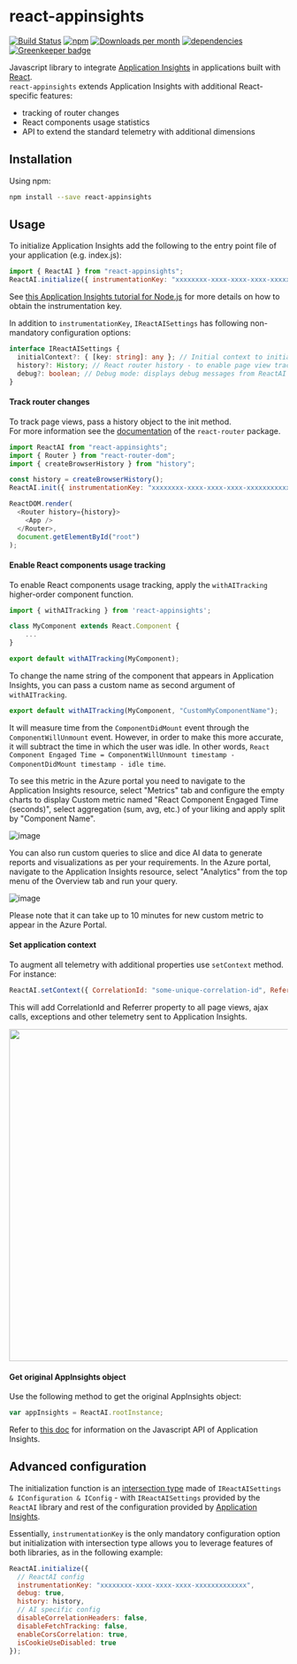 # react-appinsights

[![Build Status](https://dev.azure.com/azure-public/react-appinsights/_apis/build/status/Azure.react-appinsights)](https://dev.azure.com/azure-public/react-appinsights/_build/latest?definitionId=16) [![npm](https://img.shields.io/npm/v/react-appinsights.svg)](https://www.npmjs.com/package/react-appinsights) [![Downloads per month](https://img.shields.io/npm/dm/react-appinsights.svg)](https://www.npmjs.com/package/react-appinsights) [![dependencies](https://david-dm.org/Azure/react-appinsights.svg)](https://david-dm.org/Azure/react-appinsights) [![Greenkeeper badge](https://badges.greenkeeper.io/Azure/react-appinsights.svg)](https://greenkeeper.io/)

Javascript library to integrate [Application Insights][appinsights-js] in applications built with [React][react].  
`react-appinsights` extends Application Insights with additional React-specific features:

- tracking of router changes
- React components usage statistics
- API to extend the standard telemetry with additional dimensions

## Installation

Using npm:

```bash
npm install --save react-appinsights
```

## Usage

To initialize Application Insights add the following to the entry point
file of your application (e.g. index.js):

```javascript
import { ReactAI } from "react-appinsights";
ReactAI.initialize({ instrumentationKey: "xxxxxxxx-xxxx-xxxx-xxxx-xxxxxxxxxxxxx" });
```

See [this Application Insights tutorial for Node.js][appinsights-nodejs]
for more details on how to obtain the instrumentation key.

In addition to `instrumentationKey`, `IReactAISettings` has following non-mandatory configuration options:

```typescript
interface IReactAISettings {
  initialContext?: { [key: string]: any }; // Initial context to initialize with
  history?: History; // React router history - to enable page view tracking
  debug?: boolean; // Debug mode: displays debug messages from ReactAI in console
}
```

#### Track router changes

To track page views, pass a history object to the init method.  
For more information see the [documentation][react-router] of the `react-router` package.

```javascript
import ReactAI from "react-appinsights";
import { Router } from "react-router-dom";
import { createBrowserHistory } from "history";

const history = createBrowserHistory();
ReactAI.init({ instrumentationKey: "xxxxxxxx-xxxx-xxxx-xxxx-xxxxxxxxxxxxx", history: history });

ReactDOM.render(
  <Router history={history}>
    <App />
  </Router>,
  document.getElementById("root")
);
```

#### Enable React components usage tracking

To enable React components usage tracking, apply the `withAITracking` higher-order
component function.

```javascript
import { withAITracking } from 'react-appinsights';

class MyComponent extends React.Component {
    ...
}

export default withAITracking(MyComponent);
```

To change the name string of the component that appears in Application Insights,
you can pass a custom name as second argument of `withAITracking`.

```javascript
export default withAITracking(MyComponent, "CustomMyComponentName");
```

It will measure time from the `ComponentDidMount` event through the `ComponentWillUnmount` event.
However, in order to make this more accurate, it will subtract the time in which the user was idle.
In other words, `React Component Engaged Time = ComponentWillUnmount timestamp - ComponentDidMount timestamp - idle time`.

To see this metric in the Azure portal you need to navigate to the Application Insights resource, select "Metrics" tab and configure the empty charts to display Custom metric named "React Component Engaged Time (seconds)", select aggregation (sum, avg, etc.) of your liking and apply split by "Component Name".

![image](https://user-images.githubusercontent.com/1005174/51357010-c168ac80-1a71-11e9-8df9-348febd2d6dd.png)

You can also run custom queries to slice and dice AI data to generate reports and visualizations as per your requirements. In the Azure portal, navigate to the Application Insights resource, select "Analytics" from the top menu of the Overview tab and run your query.

![image](https://user-images.githubusercontent.com/1005174/51356821-e872ae80-1a70-11e9-9e12-e56a1edcde68.png)

Please note that it can take up to 10 minutes for new custom metric to appear in the Azure Portal.

#### Set application context

To augment all telemetry with additional properties use `setContext` method. For instance:

```javascript
ReactAI.setContext({ CorrelationId: "some-unique-correlation-id", Referrer: document.referrer });
```

This will add CorrelationId and Referrer property to all page views, ajax calls, exceptions and other telemetry sent to Application Insights.

<img width="600" src="https://cloud.githubusercontent.com/assets/3801171/18721651/43c4861e-7fe6-11e6-8541-3614111acc8f.png"/>

#### Get original AppInsights object

Use the following method to get the original AppInsights object:

```javascript
var appInsights = ReactAI.rootInstance;
```

Refer to [this doc][appinsights-js-api] for information on the Javascript API of Application Insights.

## Advanced configuration

The initialization function is an [intersection type][intersection-types] made of `IReactAISettings & IConfiguration & IConfig` - with `IReactAISettings` provided by the `ReactAI` library and rest of the configuration provided by [Application Insights][appinsights-js].

Essentially, `instrumentationKey` is the only mandatory configuration option but initialization with intersection type allows you to leverage features of both libraries, as in the following example:

```javascript
ReactAI.initialize({
  // ReactAI config
  instrumentationKey: "xxxxxxxx-xxxx-xxxx-xxxx-xxxxxxxxxxxxx",
  debug: true,
  history: history,
  // AI specific config
  disableCorrelationHeaders: false,
  disableFetchTracking: false,
  enableCorsCorrelation: true,
  isCookieUseDisabled: true
});
```

[react]: https://reactjs.org/
[appinsights-js]: https://docs.microsoft.com/en-us/azure/application-insights/app-insights-javascript
[appinsights-nodejs]: https://azure.microsoft.com/en-us/documentation/articles/app-insights-nodejs/
[appinsights-js-api]: https://github.com/Microsoft/ApplicationInsights-JS/blob/master/API-reference.md
[react-router]: https://github.com/ReactTraining/react-router/blob/master/FAQ.md#how-do-i-access-the-history-object-outside-of-components
[intersection-types]: https://www.typescriptlang.org/docs/handbook/advanced-types.html
